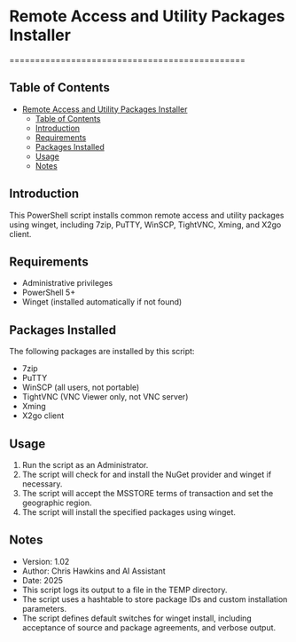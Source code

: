 # Remote Access and Utility Packages Installer

==============================================

## Table of Contents

- [Remote Access and Utility Packages Installer](#remote-access-and-utility-packages-installer)
  - [Table of Contents](#table-of-contents)
  - [Introduction](#introduction)
  - [Requirements](#requirements)
  - [Packages Installed](#packages-installed)
  - [Usage](#usage)
  - [Notes](#notes)

## Introduction

This PowerShell script installs common remote access and utility packages using winget, including 7zip, PuTTY, WinSCP, TightVNC, Xming, and X2go client.

## Requirements

- Administrative privileges
- PowerShell 5+
- Winget (installed automatically if not found)

## Packages Installed

The following packages are installed by this script:

- 7zip
- PuTTY
- WinSCP (all users, not portable)
- TightVNC (VNC Viewer only, not VNC server)
- Xming
- X2go client

## Usage

1. Run the script as an Administrator.
2. The script will check for and install the NuGet provider and winget if necessary.
3. The script will accept the MSSTORE terms of transaction and set the geographic region.
4. The script will install the specified packages using winget.

## Notes

- Version: 1.02
- Author: Chris Hawkins and AI Assistant
- Date: 2025
- This script logs its output to a file in the TEMP directory.
- The script uses a hashtable to store package IDs and custom installation parameters.
- The script defines default switches for winget install, including acceptance of source and package agreements, and verbose output.

